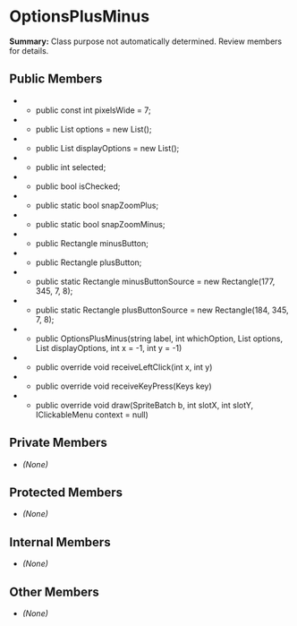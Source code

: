# OptionsPlusMinus

**Summary:** Class purpose not automatically determined. Review members for details.

## Public Members
- - public const int pixelsWide = 7;
- - public List<string> options = new List<string>();
- - public List<string> displayOptions = new List<string>();
- - public int selected;
- - public bool isChecked;
- - public static bool snapZoomPlus;
- - public static bool snapZoomMinus;
- - public Rectangle minusButton;
- - public Rectangle plusButton;
- - public static Rectangle minusButtonSource = new Rectangle(177, 345, 7, 8);
- - public static Rectangle plusButtonSource = new Rectangle(184, 345, 7, 8);
- - public OptionsPlusMinus(string label, int whichOption, List<string> options, List<string> displayOptions, int x = -1, int y = -1)
- - public override void receiveLeftClick(int x, int y)
- - public override void receiveKeyPress(Keys key)
- - public override void draw(SpriteBatch b, int slotX, int slotY, IClickableMenu context = null)

## Private Members
- *(None)*

## Protected Members
- *(None)*

## Internal Members
- *(None)*

## Other Members
- *(None)*
